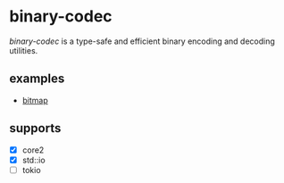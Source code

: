# binary-codec

_binary-codec_ is a type-safe and efficient binary encoding and decoding utilities.

## examples

- [bitmap](./tests/bitmap.rs)

## supports

- [x] core2
- [x] std::io
- [ ] tokio
